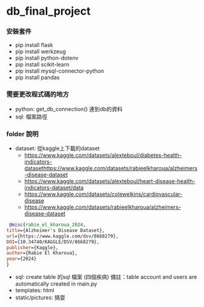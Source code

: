 # db_final_project

### 安裝套件
- pip install flask 
- pip install werkzeug 
- pip install python-dotenv 
- pip install scikit-learn 
- pip install mysql-connector-python 
- pip install pandas

### 需要更改程式碼的地方
- python: get_db_connection() 連到db的資料
- sql: 檔案路徑

### folder 說明
- dataset: 從kaggle上下載的dataset
  - https://www.kaggle.com/datasets/alexteboul/diabetes-health-indicators-datasethttps://www.kaggle.com/datasets/rabieelkharoua/alzheimers-disease-dataset
  - https://www.kaggle.com/datasets/alexteboul/heart-disease-health-indicators-dataset/data
  - https://www.kaggle.com/datasets/colewelkins/cardiovascular-disease
  - https://www.kaggle.com/datasets/rabieelkharoua/alzheimers-disease-dataset
```bibtex
 @misc{rabie_el_kharoua_2024,
title={Alzheimer's Disease Dataset},
url={https://www.kaggle.com/dsv/8668279},
DOI={10.34740/KAGGLE/DSV/8668279},
publisher={Kaggle},
author={Rabie El Kharoua},
year={2024}
}
```
- sql: create table 的sql 檔案 (四個疾病)
  備註：table account and users are automatically created in main.py
- templates: html
- static/pictures: 搞耍

